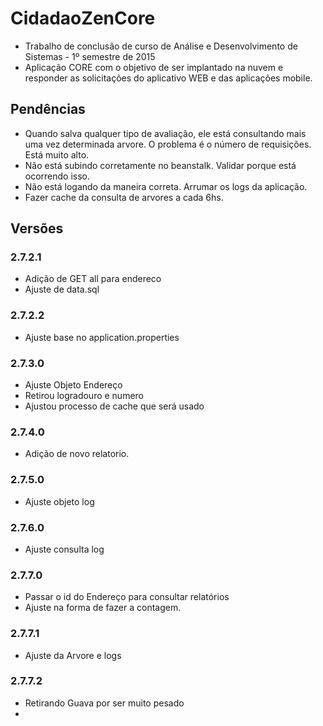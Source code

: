# CidadaoZenCore

 * Trabalho de conclusão de curso de Análise e Desenvolvimento de Sistemas - 1º semestre de 2015
 * Aplicação CORE com o objetivo de ser implantado na nuvem e responder as solicitações do aplicativo WEB e das aplicações mobile.
 
## Pendências
 * Quando salva qualquer tipo de avaliação, ele está consultando mais uma vez determinada arvore. O problema é o número de requisições. Está muito alto.
 * Não está subindo corretamente no beanstalk. Validar porque está ocorrendo isso.
 * Não está logando da maneira correta. Arrumar os logs da aplicação.
 * Fazer cache da consulta de arvores a cada 6hs.
 
## Versões

### 2.7.2.1
 * Adição de GET all para endereco
 * Ajuste de data.sql
 
### 2.7.2.2
 * Ajuste base no application.properties
 
### 2.7.3.0
 * Ajuste Objeto Endereço
 * Retirou logradouro e numero
 * Ajustou processo de cache que será usado
 
### 2.7.4.0
 * Adição de novo relatorio.
 
### 2.7.5.0
 * Ajuste objeto log
 
### 2.7.6.0
 * Ajuste consulta log
 
### 2.7.7.0
 * Passar o id do Endereço para consultar relatórios
 * Ajuste na forma de fazer a contagem.
 
### 2.7.7.1
 * Ajuste da Arvore e logs
 
### 2.7.7.2
 * Retirando Guava por ser muito pesado
 * 